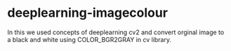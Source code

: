 # deeplearning-imagecolour
In this we used concepts of deeplearning cv2 and convert orginal image to a black and white using COLOR_BGR2GRAY in cv library.
